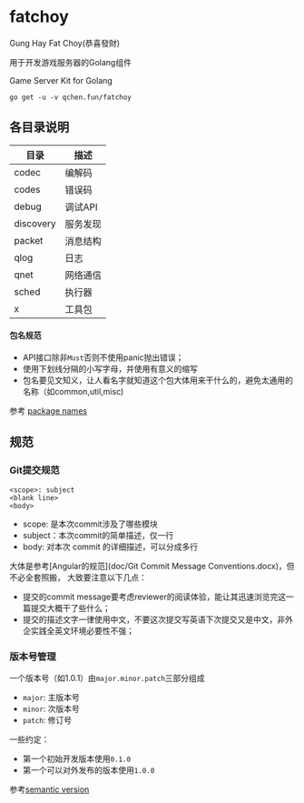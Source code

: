 # fatchoy

Gung Hay Fat Choy(恭喜發財)


用于开发游戏服务器的Golang组件

Game Server Kit for Golang

`go get -u -v qchen.fun/fatchoy`

## 各目录说明

  目录       |  描述
------------|------------
codec       | 编解码
codes       | 错误码
debug       | 调试API
discovery   | 服务发现
packet      | 消息结构
qlog         | 日志
qnet        | 网络通信
sched       | 执行器
x           | 工具包

#### 包名规范

* API接口除非`Must`否则不使用panic抛出错误；
* 使用下划线分隔的小写字母，并使用有意义的缩写
* 包名要见文知义，让人看名字就知道这个包大体用来干什么的，避免太通用的名称（如common,util,misc)

参考 [package names](https://go.dev/blog/package-names)


## 规范

### Git提交规范

```
<scope>: subject
<blank line>
<body>
```

* scope: 是本次commit涉及了哪些模块
* subject：本次commit的简单描述，仅一行
* body: 对本次 commit 的详细描述，可以分成多行

大体是参考[Angular的规范](doc/Git Commit Message Conventions.docx)，但不必全套照搬，
大致要注意以下几点：

* 提交的commit message要考虑reviewer的阅读体验，能让其迅速浏览完这一篇提交大概干了些什么；
* 提交的描述文字一律使用中文，不要这次提交写英语下次提交又是中文，非外企实践全英文环境必要性不强；



### 版本号管理

一个版本号（如1.0.1）由`major.minor.patch`三部分组成

* `major`: 主版本号
* `minor`: 次版本号
* `patch`: 修订号

一些约定：

* 第一个初始开发版本使用`0.1.0`
* 第一个可以对外发布的版本使用`1.0.0`

参考[semantic version](https://semver.org/lang/zh-CN/)
